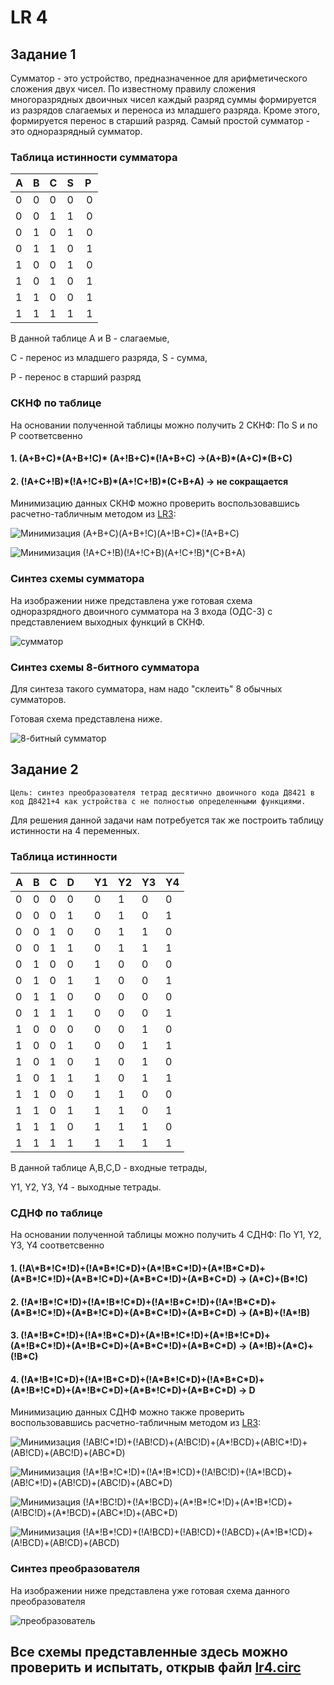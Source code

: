 # LR 4

## Задание 1

 Сумматор - это устройство, предназначенное для арифметического сложения двух чисел. По известному правилу сложения многоразрядных двоичных чисел каждый разряд суммы формируется из разрядов слагаемых и переноса из младшего разряда. Кроме этого, формируется перенос в старший разряд. Самый простой сумматор - это одноразрядный сумматор.

### Таблица истинности сумматора

| A | B | C | S | P |
| - | - | - | - | - |
| 0 | 0 | 0 | 0 | 0 |
| 0 | 0 | 1 | 1 | 0 |
| 0 | 1 | 0 | 1 | 0 |
| 0 | 1 | 1 | 0 | 1 |
| 1 | 0 | 0 | 1 | 0 |
| 1 | 0 | 1 | 0 | 1 |
| 1 | 1 | 0 | 0 | 1 |
| 1 | 1 | 1 | 1 | 1 |

В данной таблице A и B - слагаемые,

С - перенос из младшего разряда, S - сумма,

P - перенос в старший разряд

### СКНФ по таблице

На основании полученной таблицы можно получить 2 СКНФ: По S и по P соответсвенно

#### 1. (A+B+C)\*(A+B+!C)\* (A+!B+C)\*(!A+B+C) ->(A+B)\*(A+C)\*(B+C)

#### 2. (!A+C+!B)\*(!A+!C+B)\*(A+!C+!B)\*(C+B+A) -> не сокращается

Минимизацию данных  СКНФ  можно проверить воспользовавшись расчетно-табличным методом из [LR3](https://github.com/ardonplay/AOIS/tree/master/lr3 "LR3"):

![Минимизация (A+B+C)*(A+B+!C)*(A+!B+C)*(!A+B+C) ](./screenshots/Ex1_1.png "минимизация (A+B+C)*(A+B+!C)*(A+!B+C)*(!A+B+C)")

![Минимизация (!A+C+!B)*(!A+!C+B)*(A+!C+!B)*(C+B+A) ](./screenshots/Ex1_2.png
"минимизация (!A+C+!B)*(!A+!C+B)*(A+!C+!B)*(C+B+A)")

### Синтез схемы сумматора

На изображении ниже представлена уже готовая схема одноразрядного двоичного сумматора на 3 входа (ОДС-3) с представлением выходных функций в СКНФ.

![сумматор](./screenshots/summator.png "сумматор")

### Синтез схемы 8-битного сумматора

Для синтеза такого сумматора, нам надо "склеить" 8 обычных сумматоров.

Готовая схема представлена ниже.

![8-битный сумматор](./screenshots/8summator.png "8-битный сумматор")

## Задание 2

    Цель: синтез преобразователя тетрад десятично двоичного кода Д8421 в код Д8421+4 как устройства с не полностью определенными функциями. 

Для решения данной задачи нам потребуется так же построить таблицу истинности на 4 переменных.

### Таблица истинности

| A | B | C | D |   | Y1| Y2| Y3| Y4|
| - | - | - | - | - | - | - | - | - |
| 0 | 0 | 0 | 0 |   | 0 | 1 | 0 | 0 |
| 0 | 0 | 0 | 1 |   | 0 | 1 | 0 | 1 |
| 0 | 0 | 1 | 0 |   | 0 | 1 | 1 | 0 |
| 0 | 0 | 1 | 1 |   | 0 | 1 | 1 | 1 |
| 0 | 1 | 0 | 0 |   | 1 | 0 | 0 | 0 |
| 0 | 1 | 0 | 1 |   | 1 | 0 | 0 | 1 |
| 0 | 1 | 1 | 0 |   | 0 | 0 | 0 | 0 |
| 0 | 1 | 1 | 1 |   | 0 | 0 | 0 | 1 |
| 1 | 0 | 0 | 0 |   | 0 | 0 | 1 | 0 |
| 1 | 0 | 0 | 1 |   | 0 | 0 | 1 | 1 |
| 1 | 0 | 1 | 0 |   | 1 | 0 | 1 | 0 |
| 1 | 0 | 1 | 1 |   | 1 | 0 | 1 | 1 |
| 1 | 1 | 0 | 0 |   | 1 | 1 | 0 | 0 |
| 1 | 1 | 0 | 1 |   | 1 | 1 | 0 | 1 |
| 1 | 1 | 1 | 0 |   | 1 | 1 | 1 | 0 |
| 1 | 1 | 1 | 1 |   | 1 | 1 | 1 | 1 |

В данной таблице A,B,C,D - входные тетрады,

Y1, Y2, Y3, Y4 - выходные тетрады.

### СДНФ по таблице

На основании полученной таблицы можно получить 4 СДНФ: По Y1, Y2, Y3, Y4 соответсвенно

#### 1. (!A\\*B\*!C\*!D)+(!A\*B\*!C\*D)+(A\*!B\*C\*!D)+(A\*!B\*C\*D)+(A\*B\*!C\*!D)+(A\*B\*!C\*D)+(A\*B\*C\*!D)+(A\*B\*C\*D) -> (A\*C)+(B\*!C)

#### 2. (!A\*!B\*!C\*!D)+(!A\*!B\*!C\*D)+(!A\*!B\*C\*!D)+(!A\*!B\*C\*D)+(A\*B\*!C\*!D)+(A\*B\*!C\*D)+(A\*B\*C\*!D)+(A\*B\*C\*D) -> (A\*B)+(!A\*!B)

#### 3. (!A\*!B\*C\*!D)+(!A\*!B\*C\*D)+(A\*!B\*!C\*!D)+(A\*!B\*!C\*D)+(A\*!B\*C\*!D)+(A\*!B\*C\*D)+(A\*B\*C\*!D)+(A\*B\*C\*D) -> (A\*!B)+(A\*C)+(!B\*C)

#### 4. (!A\*!B\*!C\*D)+(!A\*!B\*C\*D)+(!A\*B\*!C\*D)+(!A\*B\*C\*D)+(A\*!B\*!C\*D)+(A\*!B\*C\*D)+(A\*B\*!C\*D)+(A\*B\*C\*D) -> D

Минимизацию данных СДНФ можно также проверить воспользовавшись расчетно-табличным методом из [LR3](https://github.com/ardonplay/AOIS/tree/master/lr3 "LR3"):

![Минимизация (!A*B*!C*!D)+(!A*B*!C*D)+(A*!B*C*!D)+(A*!B*C*D)+(A*B*!C*!D)+(A*B*!C*D)+(A*B*C*!D)+(A*B*C*D) ](./screenshots/Ex2_1.png "минимизация (!A*B*!C*!D)+(!A*B*!C*D)+(A*!B*C*!D)+(A*!B*C*D)+(A*B*!C*!D)+(A*B*!C*D)+(A*B*C*!D)+(A*B*C*D)")

![Минимизация (!A*!B*!C*!D)+(!A*!B*!C*D)+(!A*!B*C*!D)+(!A*!B*C*D)+(A*B*!C*!D)+(A*B*!C*D)+(A*B*C*!D)+(A*B*C*D) ](./screenshots/Ex2_2.png "минимизация (!A*!B*!C*!D)+(!A*!B*!C*D)+(!A*!B*C*!D)+(!A*!B*C*D)+(A*B*!C*!D)+(A*B*!C*D)+(A*B*C*!D)+(A*B*C*D)")

![Минимизация (!A*!B*C*!D)+(!A*!B*C*D)+(A*!B*!C*!D)+(A*!B*!C*D)+(A*!B*C*!D)+(A*!B*C*D)+(A*B*C*!D)+(A*B*C*D) ](./screenshots/Ex2_3.png "минимизация (!A*!B*C*!D)+(!A*!B*C*D)+(A*!B*!C*!D)+(A*!B*!C*D)+(A*!B*C*!D)+(A*!B*C*D)+(A*B*C*!D)+(A*B*C*D)")

![Минимизация (!A*!B*!C*D)+(!A*!B*C*D)+(!A*B*!C*D)+(!A*B*C*D)+(A*!B*!C*D)+(A*!B*C*D)+(A*B*!C*D)+(A*B*C*D) ](./screenshots/Ex2_4.png "минимизация (!A*!B*!C*D)+(!A*!B*C*D)+(!A*B*!C*D)+(!A*B*C*D)+(A*!B*!C*D)+(A*!B*C*D)+(A*B*!C*D)+(A*B*C*D)")

### Cинтез преобразователя

На изображении ниже представлена уже готовая схема данного преобразователя

![преобразователь](./screenshots/shifter.png "преобразователь")

## Все схемы представленные здесь можно проверить и испытать, открыв файл [lr4.circ](https://github.com/ardonplay/AOIS/tree/master/lr4/lr4.circ "lr4.circ")
